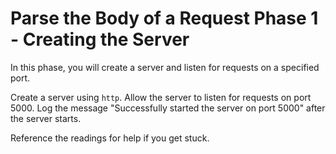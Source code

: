 # Parse the Body of a Request Phase 1 - Creating the Server

In this phase, you will create a server and listen for requests on a specified
port.

Create a server using `http`. Allow the server to listen for requests on
port 5000. Log the message "Successfully started the server on port 5000" after
the server starts.

Reference the readings for help if you get stuck.
